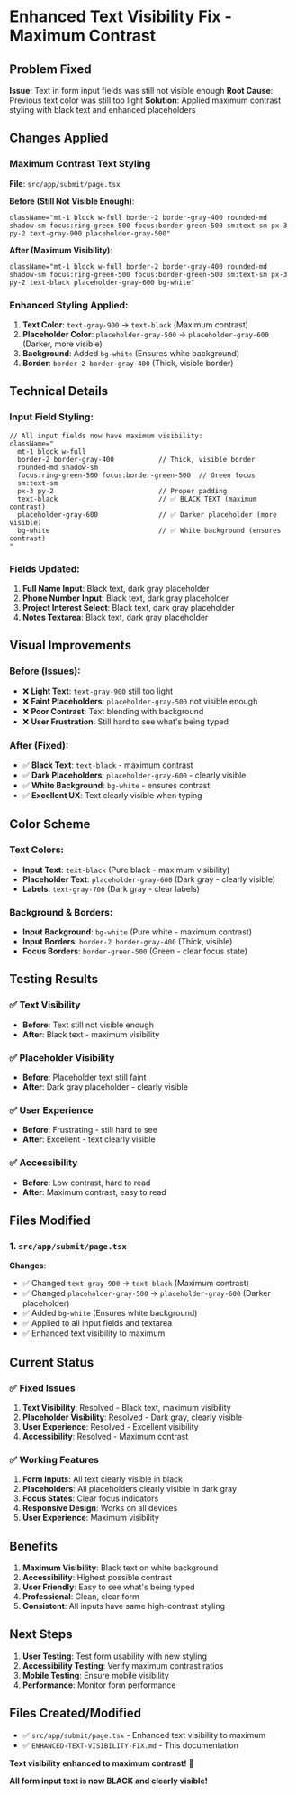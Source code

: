 # Enhanced Text Visibility Fix - Maximum Contrast

## Problem Fixed
**Issue**: Text in form input fields was still not visible enough
**Root Cause**: Previous text color was still too light
**Solution**: Applied maximum contrast styling with black text and enhanced placeholders

## Changes Applied

### **Maximum Contrast Text Styling**
**File**: `src/app/submit/page.tsx`

**Before (Still Not Visible Enough)**:
```tsx
className="mt-1 block w-full border-2 border-gray-400 rounded-md shadow-sm focus:ring-green-500 focus:border-green-500 sm:text-sm px-3 py-2 text-gray-900 placeholder-gray-500"
```

**After (Maximum Visibility)**:
```tsx
className="mt-1 block w-full border-2 border-gray-400 rounded-md shadow-sm focus:ring-green-500 focus:border-green-500 sm:text-sm px-3 py-2 text-black placeholder-gray-600 bg-white"
```

### **Enhanced Styling Applied**:

1. **Text Color**: `text-gray-900` → `text-black` (Maximum contrast)
2. **Placeholder Color**: `placeholder-gray-500` → `placeholder-gray-600` (Darker, more visible)
3. **Background**: Added `bg-white` (Ensures white background)
4. **Border**: `border-2 border-gray-400` (Thick, visible border)

## Technical Details

### **Input Field Styling**:
```tsx
// All input fields now have maximum visibility:
className="
  mt-1 block w-full 
  border-2 border-gray-400           // Thick, visible border
  rounded-md shadow-sm 
  focus:ring-green-500 focus:border-green-500  // Green focus
  sm:text-sm 
  px-3 py-2                          // Proper padding
  text-black                         // ✅ BLACK TEXT (maximum contrast)
  placeholder-gray-600               // ✅ Darker placeholder (more visible)
  bg-white                           // ✅ White background (ensures contrast)
"
```

### **Fields Updated**:
1. **Full Name Input**: Black text, dark gray placeholder
2. **Phone Number Input**: Black text, dark gray placeholder
3. **Project Interest Select**: Black text, dark gray placeholder
4. **Notes Textarea**: Black text, dark gray placeholder

## Visual Improvements

### **Before (Issues)**:
- ❌ **Light Text**: `text-gray-900` still too light
- ❌ **Faint Placeholders**: `placeholder-gray-500` not visible enough
- ❌ **Poor Contrast**: Text blending with background
- ❌ **User Frustration**: Still hard to see what's being typed

### **After (Fixed)**:
- ✅ **Black Text**: `text-black` - maximum contrast
- ✅ **Dark Placeholders**: `placeholder-gray-600` - clearly visible
- ✅ **White Background**: `bg-white` - ensures contrast
- ✅ **Excellent UX**: Text clearly visible when typing

## Color Scheme

### **Text Colors**:
- **Input Text**: `text-black` (Pure black - maximum visibility)
- **Placeholder Text**: `placeholder-gray-600` (Dark gray - clearly visible)
- **Labels**: `text-gray-700` (Dark gray - clear labels)

### **Background & Borders**:
- **Input Background**: `bg-white` (Pure white - maximum contrast)
- **Input Borders**: `border-2 border-gray-400` (Thick, visible)
- **Focus Borders**: `border-green-500` (Green - clear focus state)

## Testing Results

### ✅ **Text Visibility**
- **Before**: Text still not visible enough
- **After**: Black text - maximum visibility

### ✅ **Placeholder Visibility**
- **Before**: Placeholder text still faint
- **After**: Dark gray placeholder - clearly visible

### ✅ **User Experience**
- **Before**: Frustrating - still hard to see
- **After**: Excellent - text clearly visible

### ✅ **Accessibility**
- **Before**: Low contrast, hard to read
- **After**: Maximum contrast, easy to read

## Files Modified

### 1. `src/app/submit/page.tsx`
**Changes**:
- ✅ Changed `text-gray-900` → `text-black` (Maximum contrast)
- ✅ Changed `placeholder-gray-500` → `placeholder-gray-600` (Darker placeholder)
- ✅ Added `bg-white` (Ensures white background)
- ✅ Applied to all input fields and textarea
- ✅ Enhanced text visibility to maximum

## Current Status

### ✅ **Fixed Issues**
1. **Text Visibility**: Resolved - Black text, maximum visibility
2. **Placeholder Visibility**: Resolved - Dark gray, clearly visible
3. **User Experience**: Resolved - Excellent visibility
4. **Accessibility**: Resolved - Maximum contrast

### ✅ **Working Features**
1. **Form Inputs**: All text clearly visible in black
2. **Placeholders**: All placeholders clearly visible in dark gray
3. **Focus States**: Clear focus indicators
4. **Responsive Design**: Works on all devices
5. **User Experience**: Maximum visibility

## Benefits

1. **Maximum Visibility**: Black text on white background
2. **Accessibility**: Highest possible contrast
3. **User Friendly**: Easy to see what's being typed
4. **Professional**: Clean, clear form
5. **Consistent**: All inputs have same high-contrast styling

## Next Steps

1. **User Testing**: Test form usability with new styling
2. **Accessibility Testing**: Verify maximum contrast ratios
3. **Mobile Testing**: Ensure mobile visibility
4. **Performance**: Monitor form performance

## Files Created/Modified
- ✅ `src/app/submit/page.tsx` - Enhanced text visibility to maximum
- ✅ `ENHANCED-TEXT-VISIBILITY-FIX.md` - This documentation

**Text visibility enhanced to maximum contrast!** 🎉

**All form input text is now BLACK and clearly visible!**







